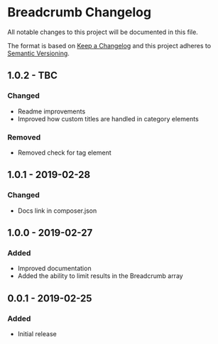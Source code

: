 # Breadcrumb Changelog

All notable changes to this project will be documented in this file.

The format is based on [Keep a Changelog](http://keepachangelog.com/) and this project adheres to [Semantic Versioning](http://semver.org/).

## 1.0.2 - TBC
### Changed
- Readme improvements
- Improved how custom titles are handled in category elements

### Removed
- Removed check for tag element

## 1.0.1 - 2019-02-28
### Changed
- Docs link in composer.json

## 1.0.0 - 2019-02-27
### Added
- Improved documentation
- Added the ability to limit results in the Breadcrumb array

## 0.0.1 - 2019-02-25
### Added
- Initial release
